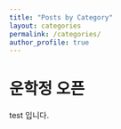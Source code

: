 ```yaml
---
title: "Posts by Category"
layout: categories
permalink: /categories/
author_profile: true
---
```

# 운학정 오픈
test 입니다.
